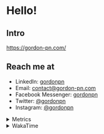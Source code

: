 # Hello!

## Intro

<https://gordon-pn.com/>

## Reach me at

- LinkedIn: [gordonpn](https://www.linkedin.com/in/gordonpn/)
- Email: [contact@gordon-pn.com](mailto:contact@gordon-pn.com)
- Facebook Messenger: [gordonpn](https://www.messenger.com/t/Gordonpn)
- Twitter: [@gordonpn](https://twitter.com/Gordonpn)
- Instagram: [@gordonpn](https://www.instagram.com/gordonpn/)

<details>
  <summary>Metrics</summary>

  <img align="center" src="https://github.com/gordonpn/gordonpn/blob/master/github-metrics.svg" alt="GitHub Metrics">

</details>

<details>
  <summary>WakaTime</summary>

  <!--START_SECTION:waka-->
📊 **This Week I Spent My Time On** 

```text
💬 Programming Languages: 
Other                    32 hrs 52 mins      ██████████████████████░░░   87.25 % 
Java                     2 hrs 40 mins       ██░░░░░░░░░░░░░░░░░░░░░░░   07.08 % 
TypeScript               35 mins             ░░░░░░░░░░░░░░░░░░░░░░░░░   01.59 % 
Brazil Dependency Config 29 mins             ░░░░░░░░░░░░░░░░░░░░░░░░░   01.31 % 
XML                      19 mins             ░░░░░░░░░░░░░░░░░░░░░░░░░   00.88 % 

🔥 Editors: 
Chrome                   21 hrs 12 mins      ██████████████░░░░░░░░░░░   56.29 % 
iTerm2                   4 hrs 13 mins       ███░░░░░░░░░░░░░░░░░░░░░░   11.23 % 
Slack                    4 hrs 11 mins       ███░░░░░░░░░░░░░░░░░░░░░░   11.11 % 
IntelliJ IDEA            3 hrs 36 mins       ██░░░░░░░░░░░░░░░░░░░░░░░   09.57 % 
VS Code                  1 hr 13 mins        █░░░░░░░░░░░░░░░░░░░░░░░░   03.24 % 
```


 Last Updated on 14/05/2025 10:27:30 UTC
<!--END_SECTION:waka-->
</details>
